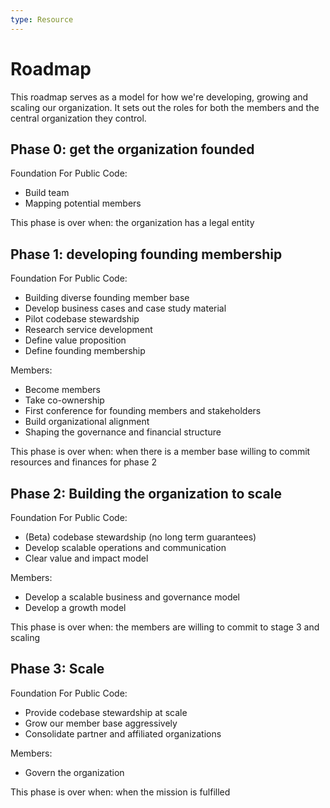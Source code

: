 ```yaml
---
type: Resource
---
```


# Roadmap

This roadmap serves as a model for how we're developing, growing and scaling our organization. It sets out the roles for both the members and the central organization they control.

## Phase 0: get the organization founded

Foundation For Public Code:

* Build team
* Mapping potential members

This phase is over when: the organization has a legal entity

## Phase 1: developing founding membership

Foundation For Public Code:

* Building diverse founding member base
* Develop business cases and case study material
* Pilot codebase stewardship
* Research service development
* Define value proposition
* Define founding membership

Members:

* Become members
* Take co-ownership
* First conference for founding members and stakeholders
* Build organizational alignment
* Shaping the governance and financial structure

This phase is over when: when there is a member base willing to commit resources and finances for phase 2

## Phase 2: Building the organization to scale

Foundation For Public Code:

* (Beta) codebase stewardship (no long term guarantees)
* Develop scalable operations and communication
* Clear value and impact model

Members:

* Develop a scalable business and governance model
* Develop a growth model

This phase is over when: the members are willing to commit to stage 3 and scaling

## Phase 3: Scale

Foundation For Public Code:

* Provide codebase stewardship at scale
* Grow our member base aggressively
* Consolidate partner and affiliated organizations

Members:

* Govern the organization

This phase is over when: when the mission is fulfilled
